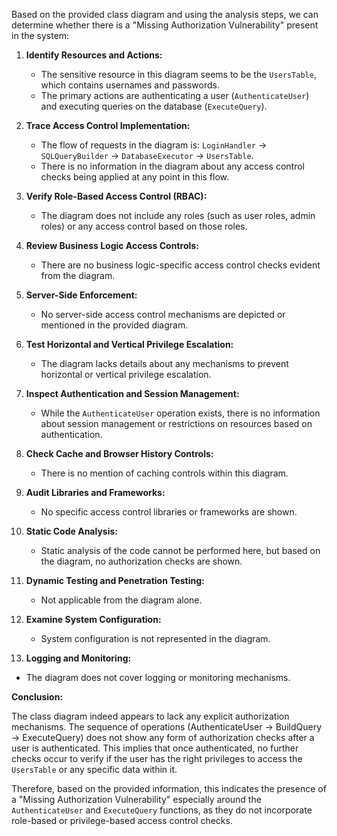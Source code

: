 Based on the provided class diagram and using the analysis steps, we can determine whether there is a "Missing Authorization Vulnerability" present in the system:

1. **Identify Resources and Actions:**  
   - The sensitive resource in this diagram seems to be the `UsersTable`, which contains usernames and passwords.
   - The primary actions are authenticating a user (`AuthenticateUser`) and executing queries on the database (`ExecuteQuery`).

2. **Trace Access Control Implementation:**  
   - The flow of requests in the diagram is: `LoginHandler` -> `SQLQueryBuilder` -> `DatabaseExecutor` -> `UsersTable`.
   - There is no information in the diagram about any access control checks being applied at any point in this flow.

3. **Verify Role-Based Access Control (RBAC):**  
   - The diagram does not include any roles (such as user roles, admin roles) or any access control based on those roles.

4. **Review Business Logic Access Controls:**  
   - There are no business logic-specific access control checks evident from the diagram.

5. **Server-Side Enforcement:**  
   - No server-side access control mechanisms are depicted or mentioned in the provided diagram.

6. **Test Horizontal and Vertical Privilege Escalation:**  
   - The diagram lacks details about any mechanisms to prevent horizontal or vertical privilege escalation.

7. **Inspect Authentication and Session Management:**  
   - While the `AuthenticateUser` operation exists, there is no information about session management or restrictions on resources based on authentication.

8. **Check Cache and Browser History Controls:**  
   - There is no mention of caching controls within this diagram.

9. **Audit Libraries and Frameworks:**  
   - No specific access control libraries or frameworks are shown.

10. **Static Code Analysis:**  
    - Static analysis of the code cannot be performed here, but based on the diagram, no authorization checks are shown.

11. **Dynamic Testing and Penetration Testing:**  
    - Not applicable from the diagram alone.

12. **Examine System Configuration:**  
    - System configuration is not represented in the diagram.

13. **Logging and Monitoring:**  
   - The diagram does not cover logging or monitoring mechanisms.

**Conclusion:**

The class diagram indeed appears to lack any explicit authorization mechanisms. The sequence of operations (AuthenticateUser -> BuildQuery -> ExecuteQuery) does not show any form of authorization checks after a user is authenticated. This implies that once authenticated, no further checks occur to verify if the user has the right privileges to access the `UsersTable` or any specific data within it. 

Therefore, based on the provided information, this indicates the presence of a "Missing Authorization Vulnerability" especially around the `AuthenticateUser` and `ExecuteQuery` functions, as they do not incorporate role-based or privilege-based access control checks.